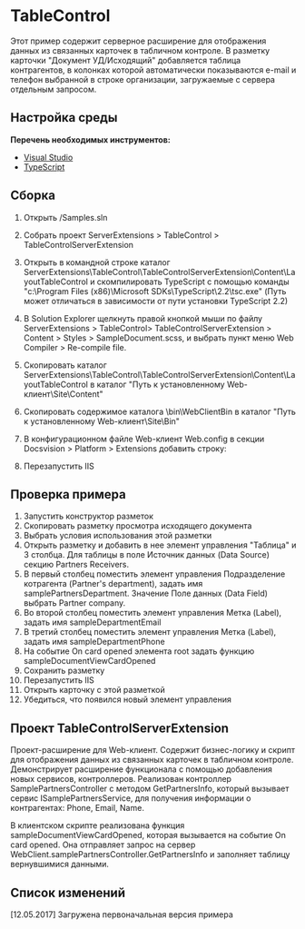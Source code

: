 # TableControl

Этот пример содержит серверное расширение для отображения данных из связанных карточек в табличном контроле. 
В разметку карточки "Документ УД/Исходящий" добавляется таблица контрагентов, в колонках которой автоматически показываются e-mail и телефон выбранной в строке организации, загружаемые с сервера отдельным запросом.

## Настройка среды

**Перечень необходимых инструментов:** 
* [Visual Studio](https://www.visualstudio.com)
* [TypeScript](https://www.typescriptlang.org)

## Сборка

1. Открыть /Samples.sln
2. Собрать проект ServerExtensions > TableControl > TableControlServerExtension
3. Открыть в командной строке каталог ServerExtensions\TableControl\TableControlServerExtension\Content\LayoutTableControl и скомпилировать TypeScript с помощью команды
"c:\Program Files (x86)\Microsoft SDKs\TypeScript\2.2\tsc.exe" (Путь может отличаться в зависимости от пути установки TypeScript 2.2)
4. В Solution Explorer щелкнуть правой кнопкой мыши по файлу ServerExtensions > TableControl> TableControlServerExtension > Content > Styles > SampleDocument.scss, 
и выбрать пункт меню Web Compiler > Re-compile file.
5. Скопировать каталог ServerExtensions\TableControl\TableControlServerExtension\Content\LayoutTableControl в каталог "Путь к установленному Web-клиент\Site\Content"
6. Скопировать содержимое каталога \bin\WebClientBin в каталог "Путь к установленному Web-клиент\Site\Bin"
7. В конфигурационном файле Web-клиент Web.config в секции Docsvision > Platform > Extensions добавить строку:

	 <Extension TypeName="TableControlServerExtension.LayoutWebClientExtension, TableControlServerExtension" Target="WebClient"/>
	 
8. Перезапустить IIS

## Проверка примера

1. Запустить конструктор разметок
2. Скопировать разметку просмотра исходящего документа
3. Выбрать условия использования этой разметки
4. Открыть разметку и добавить в нее элемент управления "Таблица" и 3 столбца. Для таблицы в поле Источник данных (Data Source) секцию Partners Receivers.
5. В первый столбец поместить элемент управления Подразделение котрагента (Partner's department), задать имя samplePartnersDepartment. Значение Поле данных (Data Field) выбрать Partner company.
6. Во второй столбец поместить элемент управления Метка (Label), задать имя sampleDepartmentEmail
7. В третий столбец поместить элемент управления Метка (Label), задать имя sampleDepartmentPhone
8. На событие On card opened элемента root задать функцию sampleDocumentViewCardOpened 
9. Сохранить разметку
10. Перезапустить IIS
11. Открыть карточку с этой разметкой
12. Убедиться, что появился новый элемент управления 

## Проект TableControlServerExtension

Проект-расширение для Web-клиент. Содержит бизнес-логику и скрипт для отображения данных из связанных карточек в табличном контроле.
Демонстрирует расширение функционала с помощью добавления новых сервисов, контроллеров.
Реализован контроллер SamplePartnersController с методом GetPartnersInfo, который вызывает сервис ISamplePartnersService,
 для получения информации о контрагентах:  Phone, Email, Name.

В клиентском скрипте реализована функция sampleDocumentViewCardOpened, которая вызывается на событие On card opened.
Она отправляет запрос на сервер WebClient.samplePartnersController.GetPartnersInfo и заполняет таблицу вернувшимися данными.

## Список изменений

[12.05.2017] Загружена первоначальная версия примера

